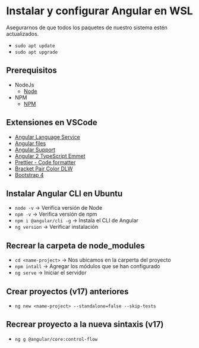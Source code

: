 # Instalar y configurar Angular en WSL

Asegurarnos de que todos los paquetes de nuestro sistema estén actualizados.

- `sudo apt update` 
- `sudo apt upgrade`

## Prerequisitos
- NodeJs
    - [Node](/nodejs/nodejs.md)
- NPM
    - [NPM](/nodejs/nodejs.md)

## Extensiones en VSCode
- [Angular Language Service](https://marketplace.visualstudio.com/items?itemName=Angular.ng-template)
- [Angular files](https://marketplace.visualstudio.com/items?itemName=alexiv.vscode-angular2-files)
- [Angular Support](https://marketplace.visualstudio.com/items?itemName=vismalietuva.vscode-angular-support)
- [Angular 2 TypeScript Emmet](https://marketplace.visualstudio.com/items?itemName=jakethashi.vscode-angular2-emmet)
- [Prettier - Code formatter](https://marketplace.visualstudio.com/items?itemName=esbenp.prettier-vscode)
- [Bracket Pair Color DLW](https://marketplace.visualstudio.com/items?itemName=BracketPairColorDLW.bracket-pair-color-dlw)
- [Bootstrap 4](https://marketplace.visualstudio.com/items?itemName=thekalinga.bootstrap4-vscode)

## Instalar Angular CLI en Ubuntu

- `node -v` -> Verifica versión de Node
- `npm -v` -> Verifica versión de npm
- `npm i @angular/cli -g` -> Instala el CLI de Angular
- `ng version` -> Verificar instalación

## Recrear la carpeta de node_modules
- `cd <name-project>` -> Nos ubicamos en la carperta del proyecto
- `npm intall` -> Agregar los módulos que se han configurado
- `ng serve` -> Iniciar el servidor

## Crear proyectos (v17) anteriores
- `ng new <name-project> --standalone=false --skip-tests`

## Recrear proyecto a la nueva sintaxis (v17)
- `ng g @angular/core:control-flow`